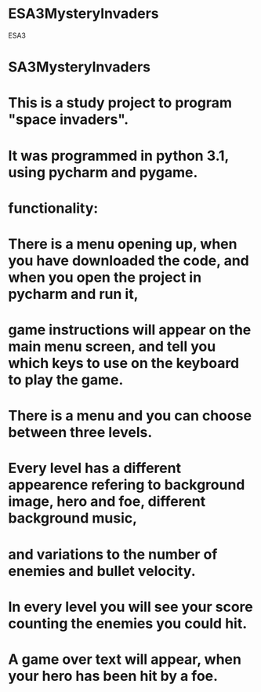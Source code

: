 # ESA3MysteryInvaders
ESA3
# SA3MysteryInvaders


# This is a study project to program "space invaders".
# It was programmed in python 3.1, using pycharm and pygame.
# functionality:
# There is a menu opening up, when you have downloaded the code, and when you open the project in pycharm and run it,
# game instructions will appear on the main menu screen, and tell you which keys to use on the keyboard to play the game.
# There is a menu and you can choose between three levels.
# Every level has a different appearence refering to background image, hero and foe, different background music,
# and variations to the number of enemies and bullet velocity.
# In every level you will see your score counting the enemies you could hit.
# A game over text will appear, when your hero has been hit by a foe.

